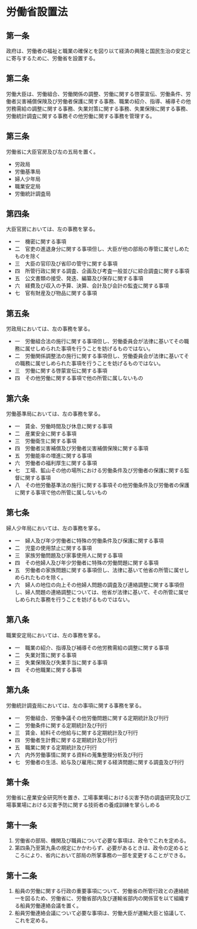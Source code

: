# 労働省設置法

## 第一条

政府は、労働者の福祉と職業の確保とを図り以て経済の興隆と国民生治の安定とに寄与するために、労働省を設置する。

## 第二条

労働大臣は、労働組合、労働関係の調整、労働に関する啓蒙宣伝、労働条件、労働者災害補償保険及び労働者保護に関する事務、職業の紹介、指導、補導その他労務需給の調整に関する事務、失業対策に関する事務、失業保険に関する事務、労働統計調査に関する事務その他労働に関する事務を管理する。

## 第三条

労働省に大臣官房及び左の五局を置く。

- 労政局
- 労働基準局
- 婦人少年局
- 職業安定局
- 労働統計調査局

## 第四条

大臣官房においては、左の事務を掌る。

- 一　機密に関する事項
- 二　官吏の進退身分に関する事項但し、大臣が他の部局の専管に属せしめたものを除く
- 三　大臣の官印及び省印の管守に関する事項
- 四　所管行政に関する調査、企画及び考査一般並びに綜合調査に関する事項
- 五　公文書類の接受、発迭、編纂及び保存に関する事項
- 六　経費及び収入の予算、決算、会計及び会計の監査に関する事項
- 七　官有財産及び物品に関する事項

## 第五条

労政局においては、左の事務を掌る。

- 一　労働組合法の施行に関する事項但し、労働委員会が法律に基いてその職務に属せしめられた事項を行うことを妨げるものではない。
- 二　労働関係調整法の施行に関する事項但し、労働委員会が法律に基いてその職務に属せしめられた事項を行うことを妨げるものではない。
- 三　労働に関する啓蒙宣伝に関する事項
- 四　その他労働に関する事項で他の所管に属しないもの

## 第六条

労働基準局においては、左の事務を掌る。

- 一　賃金、労働時間及び休息に関する事項
- 二　産業安全に関する事項
- 三　労働衛生に関する事項
- 四　労働者災害補償及び労働者災害補償保険に関する事項
- 五　労働能率の増進に関する事項
- 六　労働者の福利厚生に関する事項
- 七　工場、鉱山その他の場所における労働条件及び労働者の保護に関する監督に関する事項
- 八　その他労働基準法の施行に関する事項その他労働条件及び労働者の保護に関する事項で他の所管に属しないもの

## 第七条

婦人少年局においては、左の事務を掌る。

- 一　婦人及び年少労働者に特殊の労働条件及び保護に関する事項
- 二　児童の使用禁止に関する事項
- 三　家族労働問題及び家事使用人に関する事項
- 四　その他婦人及び年少労働者に特殊の労働問題に関する事項
- 五　労働者の家族問題に関する事項但し、法律に基いて他省の所管に属せしめられたものを除く。
- 六　婦人の地位の向上その他婦人問題の調査及び連絡調整に関する事項但し、婦人問題の連絡調整については、他省が法律に基いて、その所管に属せしめられた事務を行うことを妨げるものではない。

## 第八条

職業安定局においては、左の事務を掌る。

- 一　職業の紹介、指導及び補導その他労務需給の調整に関する事項
- 二　失業対策に関する事項
- 三　失業保険及び失業手当に関する事項
- 四　その他職業に関する事項

## 第九条

労働統計調査局においては、左の事項に関する事務を掌る。

- 一　労働組合、労働争議その他労働問題に関する定期統計及び刊行
- 二　労働条件に関する定期統計及び刊行
- 三　賃金、給料その他給与に関する定期統計及び刊行
- 四　労働者生計費に関する定期統計及び刊行
- 五　職業に関する定期統計及び刊行
- 六　内外労働事情に関する資料の蒐集整理分析及び刊行
- 七　労働者の生活、給与及び雇用に関する経済問題に関する調査及び刊行

## 第十条

労働省に産業安全研究所を置き、工場事業場における災害予防の調査研究及び工場事業場における災害予防に関する技術者の養成訓練を掌らしめる

## 第十一条

1. 労働省の部局、機関及び職員について必要な事項は、政令でこれを定める。
2. 第四条乃至第九条の規定にかかわらず、必要があるときは、政令の定めるところにより、省内において部局の所掌事務の一部を変更することができる。

## 第十二条

1. 船員の労働に関する行政の重要事項について、労働省の所管行政との連絡統一を図るため、労働省に、労働省部内及び運輸省部内の関係官を以て組織する船員労働連絡会議を置く。
2. 船員労働連絡会議について必要な事項は、労働大臣が運輸大臣と協議して、これを定める。
